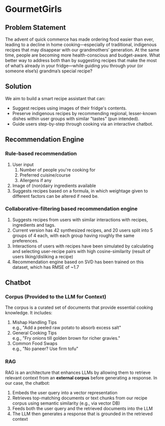 # GourmetGirls

## Problem Statement
The advent of quick commerce has made ordering food easier than ever, leading to a decline in home cooking—especially of traditional, indigenous recipes that may disappear with our grandmothers’ generation. At the same time, people are becoming more health-conscious and budget-aware. What better way to address both than by suggesting recipes that make the most of what’s already in your fridge—while guiding you through your (or someone else’s) grandma’s special recipe?


## Solution
We aim to build a smart recipe assistant that can:
   * Suggest recipes using images of their fridge's contents.
   * Preserve indigenous recipes by recommending regional, lesser-known dishes within user groups with similar "tastes" (pun intended).
   * Guide users step-by-step through cooking via an interactive chatbot.

## Recommendation Engine
### Rule-based recommendation
1. User input
   1. Number of people you're cooking for
   2. Preferred cuisine/course
   3. Allergens if any
2. Image of (non)dairy ingredients available
3. Suggests recipes based on a formula, in which weightage given to different factors can be altered if need be.

### Collaborative-filtering based recommendation engine
1. Suggests recipes from users with similar interactions with recipes, ingredients and tags.
2. Current version has 42 synthesized recipes, and 20 users split into 5 groups of 4 each, with each group having roughly the same preferences.
3. Interactions of users with recipes have been simulated by calculating and selecting user-recipe pairs with high cosine-similarity (result of users liking/disliking a recipe)
4. Recommendation engine based on SVD has been trained on this dataset, which has RMSE of ~1.7


## Chatbot
### Corpus (Provided to the LLM for Context)
The corpus is a curated set of documents that provide essential cooking knowledge. It includes:

1. Mishap Handling Tips  
e.g., "Add a peeled raw potato to absorb excess salt"
2. General Cooking Tips  
e.g., "Fry onions till golden brown for richer gravies."
3. Common Food Swaps   
e.g., "No paneer? Use firm tofu"

### RAG 
RAG is an architecture that enhances LLMs by allowing them to retrieve relevant context from an **external corpus** before generating a response.
In our case, the chatbot:

1. Embeds the user query into a vector representation
2. Retrieves top-matching documents or text chunks from our recipe corpus using semantic similarity (e.g., via vector DB)
3. Feeds both the user query and the retrieved documents into the LLM
4. The LLM then generates a response that is grounded in the retrieved context
